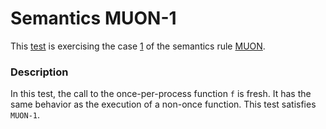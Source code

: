 # Semantics MUON-1

This [test](.) is exercising the case [1](../Readme.md) of the semantics rule [MUON](../../muon/Readme.md).

### Description

In this test, the call to the once-per-process function `f` is fresh. It has the same behavior as the execution of a non-once function. This test satisfies `MUON-1`.
